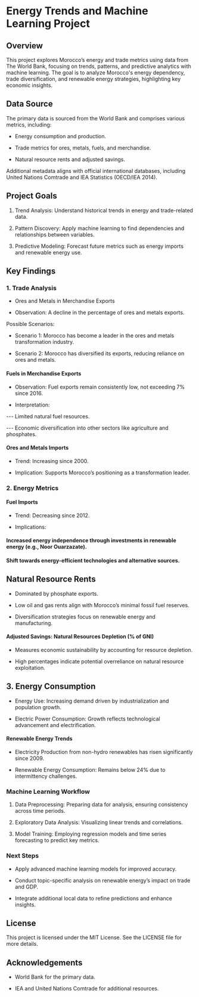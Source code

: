 # Energy Trends and Machine Learning Project

## Overview

This project explores Morocco’s energy and trade metrics using data from The World Bank, focusing on trends, patterns, and predictive analytics with machine learning. The goal is to analyze Morocco's energy dependency, trade diversification, and renewable energy strategies, highlighting key economic insights.

## Data Source

The primary data is sourced from the World Bank and comprises various metrics, including:

- Energy consumption and production.

- Trade metrics for ores, metals, fuels, and merchandise.

- Natural resource rents and adjusted savings.

Additional metadata aligns with official international databases, including United Nations Comtrade and IEA Statistics (OECD/IEA 2014).

## Project Goals

1. Trend Analysis: Understand historical trends in energy and trade-related data.

2. Pattern Discovery: Apply machine learning to find dependencies and relationships between variables.

3. Predictive Modeling: Forecast future metrics such as energy imports and renewable energy use.

## Key Findings

### 1. Trade Analysis

- Ores and Metals in Merchandise Exports

- Observation: A decline in the percentage of ores and metals exports.

Possible Scenarios:

- Scenario 1: Morocco has become a leader in the ores and metals transformation industry.

- Scenario 2: Morocco has diversified its exports, reducing reliance on ores and metals.

#### Fuels in Merchandise Exports

- Observation: Fuel exports remain consistently low, not exceeding 7% since 2016.

- Interpretation:

--- Limited natural fuel resources.

--- Economic diversification into other sectors like agriculture and phosphates.

#### Ores and Metals Imports

- Trend: Increasing since 2000.

- Implication: Supports Morocco’s positioning as a transformation leader.

### 2. Energy Metrics

#### Fuel Imports

- Trend: Decreasing since 2012.

- Implications:

#### Increased energy independence through investments in renewable energy (e.g., Noor Ouarzazate).

#### Shift towards energy-efficient technologies and alternative sources.

## Natural Resource Rents

- Dominated by phosphate exports.

- Low oil and gas rents align with Morocco’s minimal fossil fuel reserves.

- Diversification strategies focus on renewable energy and manufacturing.

#### Adjusted Savings: Natural Resources Depletion (% of GNI)

- Measures economic sustainability by accounting for resource depletion.

- High percentages indicate potential overreliance on natural resource exploitation.

## 3. Energy Consumption

- Energy Use: Increasing demand driven by industrialization and population growth.

- Electric Power Consumption: Growth reflects technological advancement and electrification.

#### Renewable Energy Trends

- Electricity Production from non-hydro renewables has risen significantly since 2009.

- Renewable Energy Consumption: Remains below 24% due to intermittency challenges.

### Machine Learning Workflow

1. Data Preprocessing: Preparing data for analysis, ensuring consistency across time periods.

2. Exploratory Data Analysis: Visualizing linear trends and correlations.

3. Model Training: Employing regression models and time series forecasting to predict key metrics.

### Next Steps

- Apply advanced machine learning models for improved accuracy.

- Conduct topic-specific analysis on renewable energy’s impact on trade and GDP.

- Integrate additional local data to refine predictions and enhance insights.

## License

This project is licensed under the MIT License. See the LICENSE file for more details.

## Acknowledgements

- World Bank for the primary data.

- IEA and United Nations Comtrade for additional resources.
